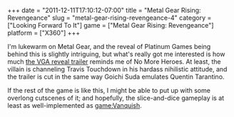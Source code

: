 +++
date = "2011-12-11T17:10:12-07:00"
title = "Metal Gear Rising: Revengeance"
slug = "metal-gear-rising-revengeance-4"
category = ["Looking Forward To It"]
game = ["Metal Gear Rising: Revengeance"]
platform = ["X360"]
+++

I'm lukewarm on Metal Gear, and the reveal of Platinum Games being behind this is slightly intriguing, but what's really got me interested is how much <a href="http://www.joystiq.com/2011/12/10/just-like-we-said-metal-gear-rising-revengeance-developed-by-p/">the VGA reveal trailer</a> reminds me of No More Heroes.  At least, the villain is channeling Travis Touchdown in his hardass nihilistic attitude, and the trailer is cut in the same way Goichi Suda emulates Quentin Tarantino.

If the rest of the game is like this, I might be able to put up with some overlong cutscenes of it; and hopefully, the slice-and-dice gameplay is at least as well-implemented as <game:Vanquish>.